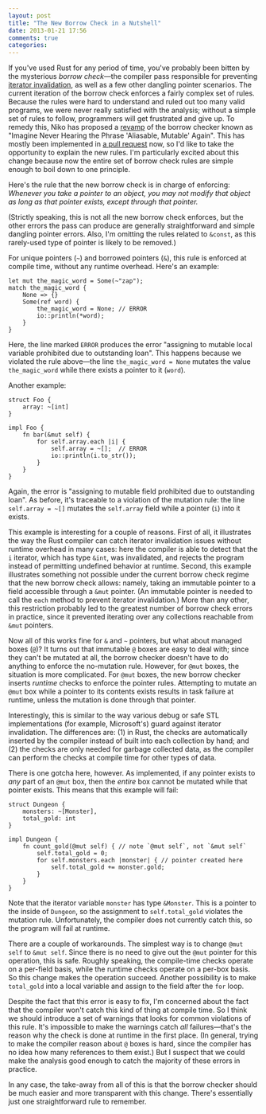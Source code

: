 ```yaml
---
layout: post
title: "The New Borrow Check in a Nutshell"
date: 2013-01-21 17:56
comments: true
categories: 
---
```


If you've used Rust for any period of time, you've probably been bitten by the mysterious *borrow check*—the compiler pass responsible for preventing [iterator invalidation], as well as a few other dangling pointer scenarios. The current iteration of the borrow check enforces a fairly complex set of rules. Because the rules were hard to understand and ruled out too many valid programs, we were never really satisfied with the analysis; without a simple set of rules to follow, programmers will get frustrated and give up. To remedy this, Niko has proposed a [revamp] of the borrow checker known as "Imagine Never Hearing the Phrase 'Aliasable, Mutable' Again". This has mostly been implemented in [a pull request] now, so I'd like to take the opportunity to explain the new rules. I'm particularly excited about this change because now the entire set of borrow check rules are simple enough to boil down to one principle.

Here's the rule that the new borrow check is in charge of enforcing: *Whenever you take a pointer to an object, you may not modify that object as long as that pointer exists, except through that pointer.*

(Strictly speaking, this is not all the new borrow check enforces, but the other errors the pass can produce are generally straightforward and simple dangling pointer errors. Also, I'm omitting the rules related to `&const`, as this rarely-used type of pointer is likely to be removed.)

For unique pointers (`~`) and borrowed pointers (`&`), this rule is enforced at compile time, without any runtime overhead. Here's an example:

    let mut the_magic_word = Some(~"zap");
    match the_magic_word {
        None => {}
        Some(ref word) {
            the_magic_word = None; // ERROR
            io::println(*word);
        }
    }

Here, the line marked `ERROR` produces the error "assigning to mutable local variable prohibited due to outstanding loan". This happens because we violated the rule above—the line `the_magic_word = None` mutates the value `the_magic_word` while there exists a pointer to it (`word`).

Another example:

    struct Foo {
        array: ~[int]
    }

    impl Foo {
        fn bar(&mut self) {
            for self.array.each |i| {
                self.array = ~[];  // ERROR
                io::println(i.to_str());
            }
        }
    }

Again, the error is "assigning to mutable field prohibited due to outstanding loan". As before, it's traceable to a violation of the mutation rule: the line `self.array = ~[]` mutates the `self.array` field while a pointer (`i`) into it exists.

This example is interesting for a couple of reasons. First of all, it illustrates the way the Rust compiler can catch iterator invalidation issues without runtime overhead in many cases: here the compiler is able to detect that the `i` iterator, which has type `&int`, was invalidated, and rejects the program instead of permitting undefined behavior at runtime. Second, this example illustrates something not possible under the current borrow check regime that the new borrow check allows: namely, taking an immutable pointer to a field accessible through a `&mut` pointer. (An immutable pointer is needed to call the `each` method to prevent iterator invalidation.) More than any other, this restriction probably led to the greatest number of borrow check errors in practice, since it prevented iterating over any collections reachable from `&mut` pointers.

Now all of this works fine for `&` and `~` pointers, but what about managed boxes (`@`)? It turns out that immutable `@` boxes are easy to deal with; since they can't be mutated at all, the borrow checker doesn't have to do anything to enforce the no-mutation rule. However, for `@mut` boxes, the situation is more complicated. For `@mut` boxes, the new borrow checker inserts *runtime* checks to enforce the pointer rules. Attempting to mutate an `@mut` box while a pointer to its contents exists results in task failure at runtime, unless the mutation is done through that pointer.

Interestingly, this is similar to the way various debug or safe STL implementations (for example, Microsoft's) guard against iterator invalidation. The differences are: (1) in Rust, the checks are automatically inserted by the compiler instead of built into each collection by hand; and (2) the checks are only needed for garbage collected data, as the compiler can perform the checks at compile time for other types of data.

There is one gotcha here, however. As implemented, if any pointer exists to *any* part of an `@mut` box, then the *entire* box cannot be mutated while that pointer exists. This means that this example will fail:

    struct Dungeon {
	    monsters: ~[Monster],
	    total_gold: int
    }

    impl Dungeon {
	    fn count_gold(@mut self) { // note `@mut self`, not `&mut self`
		    self.total_gold = 0;
		    for self.monsters.each |monster| { // pointer created here
			    self.total_gold += monster.gold;
		    }
		}
	}

Note that the iterator variable `monster` has type `&Monster`. This is a pointer to the inside of `Dungeon`, so the assignment to `self.total_gold` violates the mutation rule. Unfortunately, the compiler does not currently catch this, so the program will fail at runtime.

There are a couple of workarounds. The simplest way is to change `@mut self` to `&mut self`. Since there is no need to give out the `@mut` pointer for this operation, this is safe. Roughly speaking, the compile-time checks operate on a per-field basis, while the runtime checks operate on a per-box basis. So this change makes the operation succeed. Another possibility is to make `total_gold` into a local variable and assign to the field after the `for` loop.

Despite the fact that this error is easy to fix, I'm concerned about the fact that the compiler won't catch this kind of thing at compile time. So I think we should introduce a set of warnings that looks for common violations of this rule. It's impossible to make the warnings catch *all* failures—that's the reason why the check is done at runtime in the first place. (In general, trying to make the compiler reason about `@` boxes is hard, since the compiler has no idea how many references to them exist.) But I suspect that we could make the analysis good enough to catch the majority of these errors in practice.

In any case, the take-away from all of this is that the borrow checker should be much easier and more transparent with this change. There's essentially just one straightforward rule to remember.

[iterator invalidation]: https://stackoverflow.com/questions/6438086/iterator-invalidation-rules
[revamp]: https://smallcultfollowing.com/babysteps/blog/2012/11/18/imagine-never-hearing-the-phrase-aliasable/
[a pull request]: https://github.com/mozilla/rust/pull/4454
